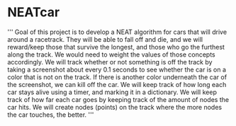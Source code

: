 # NEATcar
'''
Goal of this project is to develop a NEAT algorithm for cars that will drive around
a racetrack. They will be able to fall off and die, and we will reward/keep those that survive
the longest, and those who go the furthest along the track. We would need to weight the values of those
concepts accordingly. We will track whether or not something is off the track by taking a screenshot about every 0.1 seconds
to see whether the car is on a color that is not on the track. If there is another color underneath the car of the
screenshot, we can kill off the car. We will keep track of how long each car stays alive using a timer, and marking it
in a dictionary. We will keep track of how far each car goes by keeping track of the amount of nodes the car hits.
We will create nodes (points) on the track where the more nodes the car touches, the better.
'''
